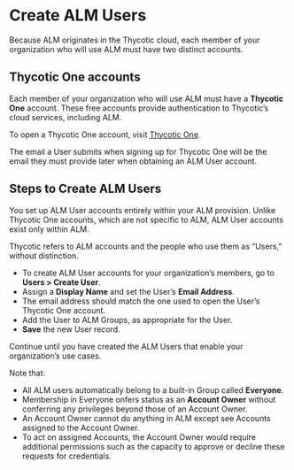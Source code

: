 ﻿[title]: # (Create ALM Users)
[tags]: # (Account Lifecycle Manager,ALM,Active Directory,)
[priority]: # (5170)

# Create ALM Users

Because ALM originates in the Thycotic cloud, each member of your organization who will use ALM must have two distinct accounts.

## Thycotic One accounts

Each member of your organization who will use ALM must have a **Thycotic One** account. These free accounts provide authentication to Thycotic’s cloud services, including ALM.

To open a Thycotic One account, visit [Thycotic One](https://login.thycotic.com/Account/Login).

The email a User submits when signing up for Thycotic One will be the email they must provide later when obtaining an ALM User account.

## Steps to Create ALM Users

You set up ALM User accounts entirely within your ALM provision. Unlike Thycotic One accounts, which are not specific to ALM, ALM User accounts exist only within ALM.

Thycotic refers to ALM accounts and the people who use them as “Users,” without distinction.

* To create ALM User accounts for your organization’s members, go to **Users \> Create User**.
* Assign a **Display Name** and set the User’s **Email Address**.
* The email address should match the one used to open the User’s Thycotic One account.
* Add the User to ALM Groups, as appropriate for the User.
* **Save** the new User record.

Continue until you have created the ALM Users that enable your organization’s use cases.

Note that:

* All ALM users automatically belong to a built-in Group called **Everyone**.
* Membership in Everyone onfers status as an **Account Owner** without conferring any privileges beyond those of an Account Owner.
* An Account Owner cannot do anything in ALM except see Accounts assigned to the Account Owner.
* To act on assigned Accounts, the Account Owner would require additional permissions such as the capacity to approve or decline these requests for credentials. 
